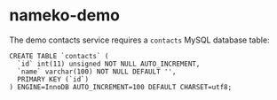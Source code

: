 # nameko-demo

The demo contacts service requires a `contacts` MySQL database table:

```
CREATE TABLE `contacts` (
  `id` int(11) unsigned NOT NULL AUTO_INCREMENT,
  `name` varchar(100) NOT NULL DEFAULT '',
  PRIMARY KEY (`id`)
) ENGINE=InnoDB AUTO_INCREMENT=100 DEFAULT CHARSET=utf8;
```

